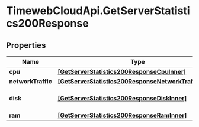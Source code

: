 # TimewebCloudApi.GetServerStatistics200Response

## Properties

Name | Type | Description | Notes
------------ | ------------- | ------------- | -------------
**cpu** | [**[GetServerStatistics200ResponseCpuInner]**](GetServerStatistics200ResponseCpuInner.md) |  | 
**networkTraffic** | [**[GetServerStatistics200ResponseNetworkTrafficInner]**](GetServerStatistics200ResponseNetworkTrafficInner.md) |  | 
**disk** | [**[GetServerStatistics200ResponseDiskInner]**](GetServerStatistics200ResponseDiskInner.md) | Статистика основного диска | 
**ram** | [**[GetServerStatistics200ResponseRamInner]**](GetServerStatistics200ResponseRamInner.md) |  | 



